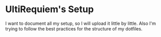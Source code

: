 # UltiRequiem's Setup

I want to document all my setup, so I will upload it little by little.
Also I'm trying to follow the best practices for the structure of my dotfiles.
